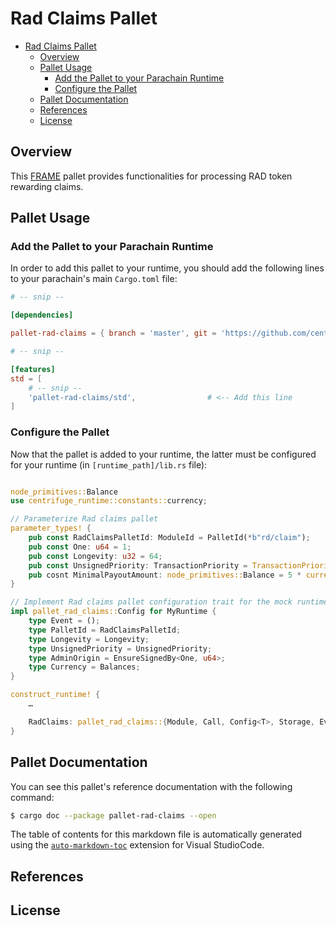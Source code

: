 # Rad Claims Pallet

<!-- TOC -->

- [Rad Claims Pallet](#rad-claims-pallet)
    - [Overview](#overview)
    - [Pallet Usage](#pallet-usage)
        - [Add the Pallet to your Parachain Runtime](#add-the-pallet-to-your-parachain-runtime)
        - [Configure the Pallet](#configure-the-pallet)
    - [Pallet Documentation](#pallet-documentation)
    - [References](#references)
    - [License](#license)

<!-- /TOC -->

## Overview

This [FRAME](https://substrate.dev/docs/en/knowledgebase/runtime/frame) pallet 
provides functionalities for processing RAD token rewarding claims.

## Pallet Usage

### Add the Pallet to your Parachain Runtime

In order to add this pallet to your runtime, you should add the following lines
to your parachain's main `Cargo.toml` file:

```toml
# -- snip --

[dependencies]

pallet-rad-claims = { branch = 'master', git = 'https://github.com/centrifuge-chain/pallet-rad-claims.git' }

# -- snip --

[features]
std = [
    # -- snip --
    'pallet-rad-claims/std',                # <-- Add this line
]
```

### Configure the Pallet

Now that the pallet is added to your runtime,  the latter must be configured
for your runtime (in `[runtime_path]/lib.rs` file):

```rust

node_primitives::Balance
use centrifuge_runtime::constants::currency;

// Parameterize Rad claims pallet
parameter_types! {
    pub const RadClaimsPalletId: ModuleId = PalletId(*b"rd/claim");
    pub const One: u64 = 1;
    pub const Longevity: u32 = 64;
    pub const UnsignedPriority: TransactionPriority = TransactionPriority::max_value();
    pub cosnt MinimalPayoutAmount: node_primitives::Balance = 5 * currency::RAD;
}

// Implement Rad claims pallet configuration trait for the mock runtime
impl pallet_rad_claims::Config for MyRuntime {
    type Event = ();
    type PalletId = RadClaimsPalletId;
    type Longevity = Longevity;
    type UnsignedPriority = UnsignedPriority;
    type AdminOrigin = EnsureSignedBy<One, u64>;
    type Currency = Balances;
}

construct_runtime! {
    …

    RadClaims: pallet_rad_claims::{Module, Call, Config<T>, Storage, Event<T>, ValidateUnsigned},
}
```

## Pallet Documentation

You can see this pallet's reference documentation with the following command:

```sh
$ cargo doc --package pallet-rad-claims --open
```

The table of contents for this markdown file is automatically generated using the [`auto-markdown-toc`](https://marketplace.visualstudio.com/items?itemName=huntertran.auto-markdown-toc) extension for Visual StudioCode.

## References

## License
